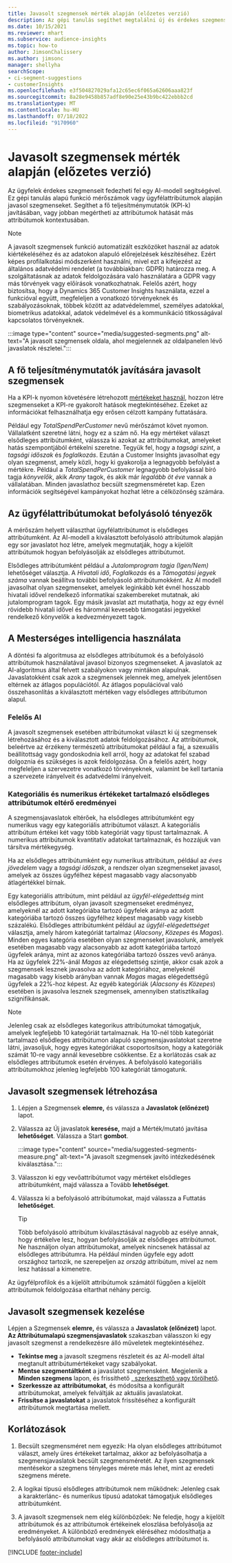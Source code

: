 ```yaml
---
title: Javasolt szegmensek mérték alapján (előzetes verzió)
description: Az gépi tanulás segíthet megtalálni új és érdekes szegmenseket az ügyfélattribútumok alapján.
ms.date: 10/15/2021
ms.reviewer: mhart
ms.subservice: audience-insights
ms.topic: how-to
author: JimsonChalissery
ms.author: jimsonc
manager: shellyha
searchScope:
- ci-segment-suggestions
- customerInsights
ms.openlocfilehash: e3f504827029afa12c65ec6f065a62606aaa823f
ms.sourcegitcommit: 8a28e9458b857adf8e90e25e43b9bc422ebbb2cd
ms.translationtype: MT
ms.contentlocale: hu-HU
ms.lasthandoff: 07/18/2022
ms.locfileid: "9170960"
---
```

# <a name="suggested-segments-based-on-measures-preview"></a>Javasolt szegmensek mérték alapján (előzetes verzió)

Az ügyfelek érdekes szegmenseit fedezheti fel egy AI-modell segítségével. Ez gépi tanulás alapú funkció mérőszámok vagy ügyfélattribútumok alapján javasol szegmenseket. Segíthet a fő teljesítménymutatók (KPI-k) javításában, vagy jobban megértheti az attribútumok hatását más attribútumok kontextusában.

> [!NOTE]
> A javasolt szegmensek funkció automatizált eszközöket használ az adatok kiértékeléséhez és az adatokon alapuló előrejelzések készítéséhez. Ezért képes profilalkotási módszerként használni, mivel ezt a kifejezést az általános adatvédelmi rendelet (a továbbiakban: GDPR) határozza meg. A szolgáltatásnak az adatok feldolgozására való használatára a GDPR vagy más törvények vagy előírások vonatkozhatnak. Felelős azért, hogy biztosítsa, hogy a Dynamics 365 Customer Insights használata, ezzel a funkcióval együtt, megfeleljen a vonatkozó törvényeknek és szabályozásoknak, többek között az adatvédelemmel, személyes adatokkal, biometrikus adatokkal, adatok védelmével és a kommunikáció titkosságával kapcsolatos törvényeknek.

:::image type="content" source="media/suggested-segments.png" alt-text="A javasolt szegmensek oldala, ahol megjelennek az oldalpanelen lévő javaslatok részletei.":::

## <a name="suggested-segments-to-improve-your-kpis"></a>A fő teljesítménymutatók javítására javasolt szegmensek

Ha a KPI-k nyomon követésére létrehozott [mértékeket használ](measures.md), hozzon létre szegmenseket a KPI-re gyakorolt hatások megtekintéséhez. Ezeket az információkat felhasználhatja egy erősen célzott kampány futtatására.

Például egy *TotalSpendPerCustomer* nevű mérőszámot követ nyomon. Vállalatként szeretné látni, hogy ez a szám nő. Ha egy mértéket választ elsődleges attribútumként, válassza ki azokat az attribútumokat, amelyeket hatás szempontjából értékelni szeretne. Tegyük fel, hogy a *tagsági szint*, a *tagsági időszak* és *foglalkozás*. Ezután a Customer Insights javasolhat egy olyan szegmenst, amely közli, hogy ki gyakorolja a legnagyobb befolyást a mértékre. Például a *TotalSpendPerCustomer* legnagyobb befolyással bíró tagja *könyvelők*, akik *Arany* tagok, és akik már *legalább öt éve* vannak a vállalatában. Minden javaslathoz becsült szegmensméretet kap. Ezen információk segítségével kampányokat hozhat létre a célközönség számára.

## <a name="understand-what-influences-a-customer-attribute"></a>Az ügyfélattribútumokat befolyásoló tényezők

A mérőszám helyett választhat ügyfélattribútumot is elsődleges attribútumként. Az AI-modell a kiválasztott befolyásoló attribútumok alapján egy sor javaslatot hoz létre, amelyek megmutatják, hogy a kijelölt attribútumok hogyan befolyásolják az elsődleges attribútumot.

Elsődleges attribútumként például a *Jutalomprogram tagja (Igen/Nem)* lehetőséget választja. A *Hivatali idő*, *Foglalkozás* és a *Támogatási jegyek száma* vannak beállítva további befolyásoló attribútumokként. Az AI modell javasolhat olyan szegmenseket, amelyek leginkább két évnél hosszabb hivatali idővel rendelkező informatikai szakembereket mutatnak, aki jutalomprogram tagok. Egy másik javaslat azt mutathatja, hogy az egy évnél rövidebb hivatali idővel és háromnál kevesebb támogatási jegyekkel rendelkező könyvelők a kedvezményezett tagok.

## <a name="artificial-intelligence-usage"></a>A Mesterséges intelligencia használata

A döntési fa algoritmusa az elsődleges attribútumok és a befolyásoló attribútumok használatával javasol bizonyos szegmenseket. A javaslatok az AI-algoritmus által felvett szabályokon vagy mintákon alapulnak. Javaslatokként csak azok a szegmensek jelennek meg, amelyek jelentősen eltérnek az átlagos populációtól. Az átlagos populációval való összehasonlítás a kiválasztott mértéken vagy elsődleges attribútumon alapul.

### <a name="responsible-ai"></a>Felelős AI

A javasolt szegmensek esetében attribútumokat választ ki új szegmensek létrehozásához és a kiválasztott adatok feldolgozásához. Az attribútumok, beleértve az érzékeny természetű attribútumokat például a faj, a szexuális beállítottság vagy gondoskodnia kell arról, hogy az adatokat fel szabad dolgoznia és szükséges is azok feldolgozása. Ön a felelős azért, hogy megfeleljen a szervezetre vonatkozó törvényeknek, valamint be kell tartania a szervezete irányelveit és adatvédelmi irányelveit.

### <a name="different-results-for-primary-attributes-with-categorical-and-numeric-values"></a>Kategoriális és numerikus értékeket tartalmazó elsődleges attribútumok eltérő eredményei

A szegmensjavaslatok eltérőek, ha elsődleges attribútumként egy numerikus vagy egy kategoriális attribútumot választ. A kategoriális attribútum értékei két vagy több kategóriát vagy típust tartalmaznak. A numerikus attribútumok kvantitatív adatokat tartalmaznak, és hozzájuk van társítva mértékegység.

Ha az elsődleges attribútumként egy numerikus attribútum, például az *éves jövedelem* vagy a *tagsági időszak*, a rendszer olyan szegmenseket javasol, amelyek az összes ügyfélhez képest magasabb vagy alacsonyabb átlagértékkel bírnak.

Egy kategoriális attribútum, mint például az *ügyfél-elégedettség* mint elsődleges attribútum, olyan javasolt szegmenseket eredményez, amelyeknél az adott kategóriába tartozó ügyfelek aránya az adott kategóriába tartozó összes ügyfélhez képest magasabb vagy kisebb százalékú. Elsődleges attribútumként például az *ügyfél-elégedettséget* választja, amely három kategóriát tartalmaz (*Alacsony*, *Közepes* és *Magas*). Minden egyes kategória esetében olyan szegmenseket javasolunk, amelyek esetében magasabb vagy alacsonyabb az adott kategóriába tartozó ügyfelek aránya, mint az azonos kategóriába tartozó összes vevő aránya. Ha az ügyfelek 22%-ánál *Magas* az elégedettség szintje, akkor csak azok a szegmensek lesznek javasolva az adott kategóriához, amelyeknél magasabb vagy kisebb arányban vannak *Magas* magas elégedettségű ügyfelek a 22%-hoz képest. Az egyéb kategóriák (*Alacsony* és *Közepes*) esetében is javasolva lesznek szegmensek, amennyiben statisztikailag szignifikánsak.

> [!NOTE]
> Jelenleg csak az elsődleges kategorikus attribútumokat támogatjuk, amelyek legfeljebb 10 kategóriát tartalmaznak. Ha 10-nél több kategóriát tartalmazó elsődleges attribútumon alapuló szegmensjavaslatokat szeretne látni, javasoljuk, hogy egyes kategóriákat csoportosítson, hogy a kategóriák számát 10-re vagy annál kevesebbre csökkentse. Ez a korlátozás csak az elsődleges attribútumok esetén érvényes. A befolyásoló kategoriális attribútumokhoz jelenleg legfeljebb 100 kategóriát támogatunk.

## <a name="generate-suggested-segments"></a>Javasolt szegmensek létrehozása

1. Lépjen a Szegmensek **elemre,** és válassza a **Javaslatok (előnézet)** lapot.

1. Válassza az Új javaslatok **keresése,** majd a Mérték/mutató javítása **lehetőséget**. Válassza a Start **gombot**.

   :::image type="content" source="media/suggested-segments-measure.png" alt-text="A javasolt szegmensek javító intézkedésének kiválasztása.":::

1. Válasszon ki egy vevőattribútumot vagy mértéket elsődleges attribútumként, majd válassza a Tovább **lehetőséget**.

1. Válassza ki a befolyásoló attribútumokat, majd válassza a Futtatás **lehetőséget**.

   > [!TIP]
   > Több befolyásoló attribútum kiválasztásával nagyobb az esélye annak, hogy értékelve lesz, hogyan befolyásolják az elsődleges attribútumot. Ne használjon olyan attribútumokat, amelyek nincsenek hatással az elsődleges attribútumra. Ha például minden ügyfele egy adott országhoz tartozik, ne szerepeljen az *ország* attribútum, mivel az nem lesz hatással a kimenetre.

Az ügyfélprofilok és a kijelölt attribútumok számától függően a kijelölt attribútumok feldolgozása eltarthat néhány percig.

## <a name="manage-suggested-segments"></a>Javasolt szegmensek kezelése

Lépjen a Szegmensek **elemre,** és válassza a **Javaslatok (előnézet)** lapot. **Az Attribútumalapú szegmensjavaslatok** szakaszban válasszon ki egy javasolt szegmenst a rendelkezésre álló műveletek megtekintéséhez.

- **Tekintse meg** a javasolt szegmens részleteit és az AI-modell által megtanult attribútumértékeket vagy szabályokat.
- **Mentse szegmentáltként** a javaslatot szegmensként. Megjelenik a **Minden szegmens** lapon, és frissíthető [, szerkeszthető vagy törölhető](segments.md).
- **Szerkessze az attribútumokat**, és módosítsa a konfigurált attribútumokat, amelyek felváltják az aktuális javaslatokat.
- **Frissítse a javaslatokat** a javaslatok frissítéséhez a konfigurált attribútumok megtartása mellett.

## <a name="limitations"></a>Korlátozások

1. Becsült szegmensméret nem egyezik: Ha olyan elsődleges attribútumot választ, amely üres értékeket tartalmaz, akkor az befolyásolhatja a szegmensjavaslatok becsült szegmensméretét. Az ilyen szegmensek mentésekor a szegmens tényleges mérete más lehet, mint az eredeti szegmens mérete.

2. A logikai típusú elsődleges attribútumok nem működnek: Jelenleg csak a karakterlánc- és numerikus típusú adatokat támogatjuk elsődleges attribútumként.

3. A javasolt szegmensek nem elég különbözőek: Ne feledje, hogy a kijelölt attribútumok és az attribútumok értékeinek eloszlása befolyásolja az eredményeket. A különböző eredmények eléréséhez módosíthatja a befolyásoló attribútumokat vagy akár az elsődleges attribútumot is.

[!INCLUDE [footer-include](includes/footer-banner.md)]
